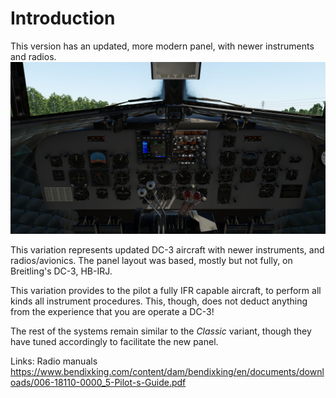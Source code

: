 # Introduction

This version has an updated, more modern panel, with newer instruments and radios.
![image](modern_panel.jpg)

This variation represents updated DC-3 aircraft with newer instruments, and radios/avionics.
The panel layout was based, mostly but not fully, on Breitling's DC-3, HB-IRJ.

This variation provides to the pilot a fully IFR capable aircraft, to perform all kinds all instrument procedures. This, though, does not deduct anything from the experience that you are operate a DC-3!

The rest of the systems remain similar to the *Classic* variant, though they have tuned accordingly to facilitate the new panel.

Links: Radio manuals https://www.bendixking.com/content/dam/bendixking/en/documents/downloads/006-18110-0000_5-Pilot-s-Guide.pdf